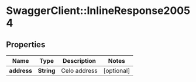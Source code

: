 # SwaggerClient::InlineResponse20054

## Properties
Name | Type | Description | Notes
------------ | ------------- | ------------- | -------------
**address** | **String** | Celo address | [optional] 

